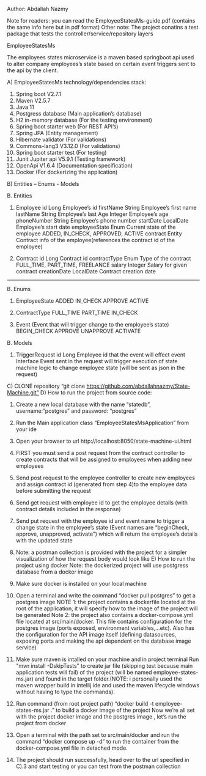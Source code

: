 Author: Abdallah Nazmy

Note for readers: you can read the EmployeeStatesMs-guide.pdf (contains the same info here but in pdf format)
Other note: The project conatins a test package that tests the controller/service/repository layers

EmployeeStatesMs

The employees states microservice is a maven based springboot api used to alter company employees’s state based on certain event triggers sent to the api by the client.

A)	EmployeeStatesMs technology/dependencies stack:

1.	Spring boot V2.7.1
2.	Maven V2.5.7
3.	Java 11
4.	Postgress database (Main application’s database)
5.	H2 in-memory database (For the testing environment)
6.	Spring boot starter web (For REST API’s)
7.	Spring JPA (Entity management)
8.	Hibernate validator (For validations)
9.	Commons-lang3 V3.12.0 (For validations) 
10.	Spring boot starter test (For testing)
11.	Junit Jupiter api V5.9.1 (Testing framework)
12.	OpenApi V1.6.4 (Documentation specification)
13.	Docker (For dockerizing the application)







B)	Entities – Enums - Models

B. Entities
1.	Employee
id	Long	Employee’s id
firstName	String	Employee’s first name
lastName	String 	Employee’s last
Age	Integer	Employee’s age
phoneNumber	String	Employee’s phone number
startDate	LocalDate	Employee’s start date
employeeState	Enum	Current state of the employee	ADDED, IN_CHECK, APPROVED, ACTIVE
contract	Entity	Contract info of the employee(references the contract id of the employee)

2.	Contract
id	Long	Contract id 
contractType	Enum	Type of the contract 	FULL_TIME, PART_TIME, FREELANCE
salary	Integer	Salary for given contract
creationDate	LocalDate	Contract creation date

___________________________________________________________________________
B. Enums
1.	EmployeeState
ADDED	IN_CHECK	APPROVE	ACTIVE

2.	ContractType
FULL_TIME	PART_TIME	IN_CHECK

3.	Event (Event that will trigger change to the employee’s state)
BEGIN_CHECK	APPROVE	UNAPPROVE	ACTIVATE

B. Models
1.	TriggerRequest
id	Long	Employee id that the event will effect
event	Interface	Event sent in the request will trigger execution of state machine logic to change employee state (will be sent as json in the request) 

C)	CLONE repository “git clone https://github.com/abdallahnazmy/State-Machine.git”
D)	How to run the project from source code:
1.	Create a new local database with the name “statedb”, username:”postgres” and password: “postgres”
2.	Run the Main application class “EmployeeStatesMsApplication” from your ide 
3.	Open your browser to url http://localhost:8050/state-machine-ui.html
4.	FIRST you must send a post request from the contract controller to create contracts that will be assigned to employees when adding new employees
5.	Send post request to the employee controller to create new employees and assign contract id (generated from step 4)to the employee data before submitting the request
6.	Send get request with employee id to get the employee details (with contract details included in the response)
7.	Send put request with the employee id and event name to trigger a change state in the employee’s state (Event names are “beginCheck, approve, unapproved, activate”) which will return the employee’s details with the updated state
8.	Note: a postman collection is provided with the project for a simpler visualization of how the request body would look like 
E)	How to run the project using docker
Note: the dockerized project will use postgress database from a docker image 
	
1.	Make sure docker is installed on your local machine
2.	Open a terminal and write the command “docker pull postgres” to get a postgres image 
NOTE 1: the project contains a dockerfile located at the root of the application, it will specify how to the image of the project will be generated
Note 2: the project also contains a docker-compose.yml file located at src/main/docker. This file contains configuration for the postgres image (ports exposed, environment variables,…etc). Also has the configuration for the API image itself (defining datasources, exposing ports and making the api dependent on the database image service)
3.	Make sure maven is intalled on your machine and in project terminal Run "mvn install -DskipTests" to create jar file (skipping test because main application tests will fail) of the project (will be named employee-states-ms.jar) and found in the target folder.(NOTE: i personally used the maven wrapper build in intellij ide and used the maven lifecycle windows without having to type the commands).
5.	Run command (from root project path) “docker build -t  employee-states-ms.jar .” to build a docker image of the project
Now we’re all set with the project docker image and the postgres image , let’s run the project from docker
5.	Open a terminal with the path set to src/main/docker and run the command “docker compose up -d” to run the container from the docker-compose.yml file in detached mode.
6.	The project should run successfully, head over to the url specified in C).3 and start testing or you can test from the postman collection 
